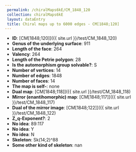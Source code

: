 ```yaml
--- 
 permalink: /chiralMaps6kE/CM_1848_120 
 collection: chiralMaps6kE
 layout: dataEntry
 title: Chiral maps up to 6000 edges - CM[1848;120]
---
```


- **ID**: [CM[1848;120]]({{ site.url }}/test/CM_1848_120)
- **Genus of the underlying surface**: 911
- **Length of the face**: 264
- **Valency**: 264
- **Length of the Petrie polygon**: 28
- **Is the automorphism group solvable?**: S
- **Number of vertices**: 14
- **Number of edges**: 1848
- **Number of faces**: 14
- **The map is self-**: none
- **Dual map**: [CM[1848;118]]({{ site.url }}/test/CM_1848_118)
- **Mirror (enantihomorphic) map**: [CM[1848;117]]({{ site.url }}/test/CM_1848_117)
- **Dual of the mirror image**: [CM[1848;122]]({{ site.url }}/test/CM_1848_122)
- **Z_q-Exponent?**: 2
- **No idea**:  89:117
- **No idea**: Y
- **No idea**: N
- **Skeleton**: Sk(14;2)^88
- **Some other kind of skeleton**: nan
